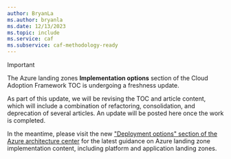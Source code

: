 ```yaml
---
author: BryanLa
ms.author: bryanla
ms.date: 12/13/2023
ms.topic: include
ms.service: caf
ms.subservice: caf-methodology-ready
---
```


> [!IMPORTANT]
> The Azure landing zones **Implementation options** section of the Cloud Adoption Framework TOC is undergoing a freshness update. 
> 
> As part of this update, we will be revising the TOC and article content, which will include a combination of refactoring, consolidation, and deprecation of several articles. An update will be posted here once the work is completed.
>  
> In the meantime, please visit the new ["Deployment options" section of the Azure architecture center](/azure/architecture/landing-zones/landing-zone-deploy) for the latest guidance on Azure landing zone implementation content, including platform and application landing zones.